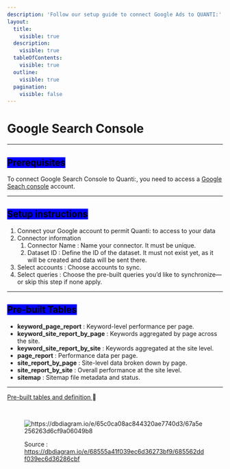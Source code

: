 ```yaml
---
description: 'Follow our setup guide to connect Google Ads to QUANTI:'
layout:
  title:
    visible: true
  description:
    visible: true
  tableOfContents:
    visible: true
  outline:
    visible: true
  pagination:
    visible: false
---
```


# Google Search Console

***

## <mark style="background-color:blue;">Prerequisites</mark>

To connect Google Search Console to Quanti:, you need to access a [Google Seach console](https://search.google.com/search-console?hl=fr) account.

***

## <mark style="background-color:blue;">Setup instructions</mark>

1. Connect your Google account to permit Quanti: to access to your data
2. Connector information
   1. Connector Name : Name your connector. It must be unique.
   2. Dataset ID : Define the ID of the dataset. It must not exist yet, as it will be created and data will be sent there.
3. Select accounts : Choose accounts to sync.
4. Select queries : Choose the pre-built queries you’d like to synchronize—or skip this step if none apply.

***

## <mark style="background-color:blue;">Pre-built Tables</mark>

* **keyword\_page\_report** : Keyword-level performance per page.
* **keyword\_site\_report\_by\_page** : Keywords aggregated by page across the site.
* **keyword\_site\_report\_by\_site** : Keywords aggregated at the site level.
* **page\_report** : Performance data per page.
* **site\_report\_by\_page** : Site-level data broken down by page.
* **site\_report\_by\_site** : Overall performance at the site level.
* **sitemap** : Sitemap file metadata and status.

***

[Pre-built tables and definition ](https://dbdiagram.io/e/68555a41f039ec6d36273bf9/685562ddf039ec6d36286cbf):link:[ ](https://dbdiagram.io/e/65c0ca08ac844320ae7740d3/67a5e256263d6cf9a06049b8)

<figure><img src="https://dbdiagram.io/e/65c0ca08ac844320ae7740d3/67a5e256263d6cf9a06049b8" alt=""><figcaption></figcaption></figure>

<figure><img src="../../.gitbook/assets/Capture d’écran 2025-02-07 à 11.45.23.png" alt="https://dbdiagram.io/e/65c0ca08ac844320ae7740d3/67a5e256263d6cf9a06049b8"><figcaption><p>Source : <a href="https://dbdiagram.io/e/68555a41f039ec6d36273bf9/685562ddf039ec6d36286cbf">https://dbdiagram.io/e/68555a41f039ec6d36273bf9/685562ddf039ec6d36286cbf</a></p></figcaption></figure>
